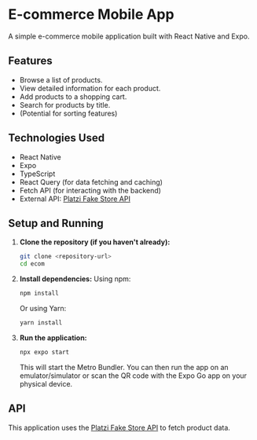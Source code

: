 # E-commerce Mobile App

A simple e-commerce mobile application built with React Native and Expo.

## Features

*   Browse a list of products.
*   View detailed information for each product.
*   Add products to a shopping cart.
*   Search for products by title.
*   (Potential for sorting features)

## Technologies Used

*   React Native
*   Expo
*   TypeScript
*   React Query (for data fetching and caching)
*   Fetch API (for interacting with the backend)
*   External API: [Platzi Fake Store API](https://fakeapi.platzi.com/)

## Setup and Running

1.  **Clone the repository (if you haven't already):**
    ```bash
    git clone <repository-url>
    cd ecom
    ```

2.  **Install dependencies:**
    Using npm:
    ```bash
    npm install
    ```
    Or using Yarn:
    ```bash
    yarn install
    ```

3.  **Run the application:**
    ```bash
    npx expo start
    ```
    This will start the Metro Bundler. You can then run the app on an emulator/simulator or scan the QR code with the Expo Go app on your physical device.

## API

This application uses the [Platzi Fake Store API](https://api.escuelajs.co/api/v1) to fetch product data.